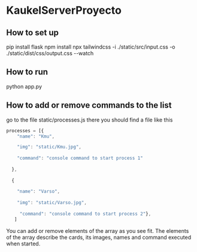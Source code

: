 # KaukelServerProyecto

## How to set up
pip install flask
npm install
npx tailwindcss -i ./static/src/input.css -o ./static/dist/css/output.css --watch

## How to run
python app.py

## How to add or remove commands to the list
go to the file static/processes.js
there you should find a file like this

```js
processes = [{
    "name": "Kmu",

    "img": "static/Kmu.jpg",
    
    "command": "console command to start process 1"
  
  },
  
  {
  
    "name": "Varso",
  
    "img": "static/Varso.jpg",
    
     "command": "console command to start process 2"},
   ]
```

You can add or remove elements of the array as you see fit.
The elements of the array describe the cards, its images, names and command executed when started.
